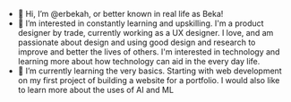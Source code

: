 - 👋 Hi, I’m @erbekah, or better known in real life as Beka!
- 👀 I’m interested in constantly learning and upskilling. I'm a product designer by trade, currently working as a UX designer. I love, and am passionate about design and using good design and research to improve and better the lives of others. I'm interested in technology and learning more about how technology can aid in the every day life.
- 🌱 I’m currently learning the very basics. Starting with web development on my first project of building a website for a portfolio. I would also like to learn more about the uses of AI and ML


<!---
erbekah/erbekah is a ✨ special ✨ repository because its `README.md` (this file) appears on your GitHub profile.
You can click the Preview link to take a look at your changes.
--->
